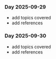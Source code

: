 ### Day 2025-09-29
- add topics covered
- add references

### Day 2025-09-30
- add topics covered
- add references